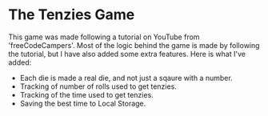 # The Tenzies Game
This game was made following a tutorial on YouTube from 'freeCodeCampers'. Most of the logic behind the game is made by following the tutorial, but I have also added some extra features. Here is what I've added: 
* Each die is made a real die, and not just a sqaure with a number. 
* Tracking of number of rolls used to get tenzies.
* Tracking of the time used to get tenzies. 
* Saving the best time to Local Storage. 

